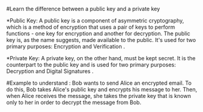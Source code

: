 #Learn the difference between a public key and a private key 

*Public Key:
A public key is a component of asymmetric cryptography, which is a method of encryption that uses a pair of keys to perform functions - one key for encryption and another for decryption. The public key is, as the name suggests, made available to the public. It's used for two primary purposes: Encryption and Verification .

*Private Key:
A private key, on the other hand, must be kept secret. It is the counterpart to the public key and is used for two primary purposes: Decryption and Digital Signatures .

#Example to understand :
Bob wants to send Alice an encrypted email. To do this, Bob takes Alice's public key and encrypts his message to her. Then, when Alice receives the message, she takes the private key that is known only to her in order to decrypt the message from Bob.
